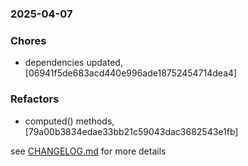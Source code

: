 ### 2025-04-07

### Chores
+ dependencies updated, [06941f5de683acd440e996ade18752454714dea4]

### Refactors
+ computed() methods, [79a00b3834edae33bb21c59043dac3682543e1fb]

see <a href='https://github.com/mrjackwills/push_alarm_frontend/blob/main/CHANGELOG.md'>CHANGELOG.md</a> for more details
